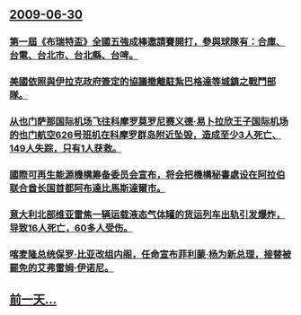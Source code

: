 ## [2009-06-30](/zh/news/2009/06/30/index.md)

### [ 第一屆《布瑞特盃》全國五強成棒邀請賽開打，參與球隊有：合庫、台電、台北市、台北縣、台啤。](/zh/news/2009/06/30/第一屆-布瑞特盃-全國五強成棒邀請賽開打-參與球隊有-合庫-台電-台北市-台北縣-台啤.md)
### [ 美國依照與伊拉克政府簽定的協議撤離駐紮巴格達等城鎮之戰鬥部隊。](/zh/news/2009/06/30/美國依照與伊拉克政府簽定的協議撤離駐紮巴格達等城鎮之戰鬥部隊.md)
### [ 从也门萨那国际机场飞往科摩罗莫罗尼赛义德·易卜拉欣王子国际机场的也门航空626号班机在科摩罗群岛附近坠毁，造成至少3人死亡、149人失踪，只有1人获救。](/zh/news/2009/06/30/从也门萨那国际机场飞往科摩罗莫罗尼赛义德-易卜拉欣王子国际机场的也门航空626号班机在科摩罗群岛附近坠毁-造成至少3人.md)
### [ 國際可再生能源機構筹备委员会宣布，将会把機構秘書處设在阿拉伯联合酋长国首都阿布達比馬斯達爾市。](/zh/news/2009/06/30/國際可再生能源機構筹备委员会宣布-将会把機構秘書處设在阿拉伯联合酋长国首都阿布達比馬斯達爾市.md)
### [ 意大利北部维亚雷焦一辆运载液态气体罐的货运列车出轨引发爆炸，导致16人死亡，60多人受伤。](/zh/news/2009/06/30/意大利北部维亚雷焦一辆运载液态气体罐的货运列车出轨引发爆炸-导致16人死亡-60多人受伤.md)
### [ 喀麦隆总统保罗·比亚改组内阁，任命宣布菲利蒙·杨为新总理，接替被罷免的艾弗雷姆·伊诺尼。](/zh/news/2009/06/30/喀麦隆总统保罗-比亚改组内阁-任命宣布菲利蒙-杨为新总理-接替被罷免的艾弗雷姆-伊诺尼.md)
## [前一天...](/zh/news/2009/06/29/index.md)

